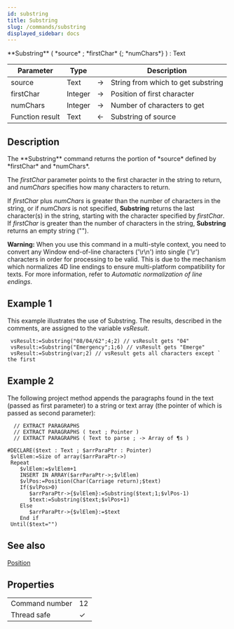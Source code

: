 ```yaml
---
id: substring
title: Substring
slug: /commands/substring
displayed_sidebar: docs
---
```


<!--REF #_command_.Substring.Syntax-->**Substring** ( *source* ; *firstChar* {; *numChars*} ) : Text<!-- END REF-->
<!--REF #_command_.Substring.Params-->
| Parameter | Type |  | Description |
| --- | --- | --- | --- |
| source | Text | &#8594;  | String from which to get substring |
| firstChar | Integer | &#8594;  | Position of first character |
| numChars | Integer | &#8594;  | Number of characters to get |
| Function result | Text | &#8592; | Substring of source |

<!-- END REF-->

## Description 

<!--REF #_command_.Substring.Summary-->The **Substring** command returns the portion of *source* defined by *firstChar* and *numChars*.<!-- END REF--> 

The *firstChar* parameter points to the first character in the string to return, and *numChars* specifies how many characters to return.

If *firstChar* plus *numChars* is greater than the number of characters in the string, or if *numChars* is not specified, **Substring** returns the last character(s) in the string, starting with the character specified by *firstChar*. If *firstChar* is greater than the number of characters in the string, **Substring** returns an empty string ("").

**Warning:** When you use this command in a multi-style context, you need to convert any Window end-of-line characters ('\\r\\n') into single ('\\r') characters in order for processing to be valid. This is due to the mechanism which normalizes 4D line endings to ensure multi-platform compatibility for texts. For more information, refer to *Automatic normalization of line endings*. 

## Example 1 

This example illustrates the use of Substring. The results, described in the comments, are assigned to the variable *vsResult*.

```4d
 vsResult:=Substring("08/04/62";4;2) // vsResult gets "04"
 vsResult:=Substring("Emergency";1;6) // vsResult gets "Emerge"
 vsResult:=Substring(var;2) // vsResult gets all characters except ` the first
```

## Example 2 

The following project method appends the paragraphs found in the text (passed as first parameter) to a string or text array (the pointer of which is passed as second parameter):

```4d
  // EXTRACT PARAGRAPHS
  // EXTRACT PARAGRAPHS ( text ; Pointer )
  // EXTRACT PARAGRAPHS ( Text to parse ; -> Array of ¶s )
 
#DECLARE($text : Text ; $arrParaPtr : Pointer) 
 $vlElem:=Size of array($arrParaPtr->)
 Repeat
    $vlElem:=$vlElem+1
    INSERT IN ARRAY($arrParaPtr->;$vlElem)
    $vlPos:=Position(Char(Carriage return);$text)
    If($vlPos>0)
       $arrParaPtr->{$vlElem}:=Substring($text;1;$vlPos-1)
       $text:=Substring($text;$vlPos+1)
    Else
       $arrParaPtr->{$vlElem}:=$text
    End if
 Until($text="")
```

## See also 

[Position](position.md)  

## Properties

|  |  |
| --- | --- |
| Command number | 12 |
| Thread safe | &check; |


